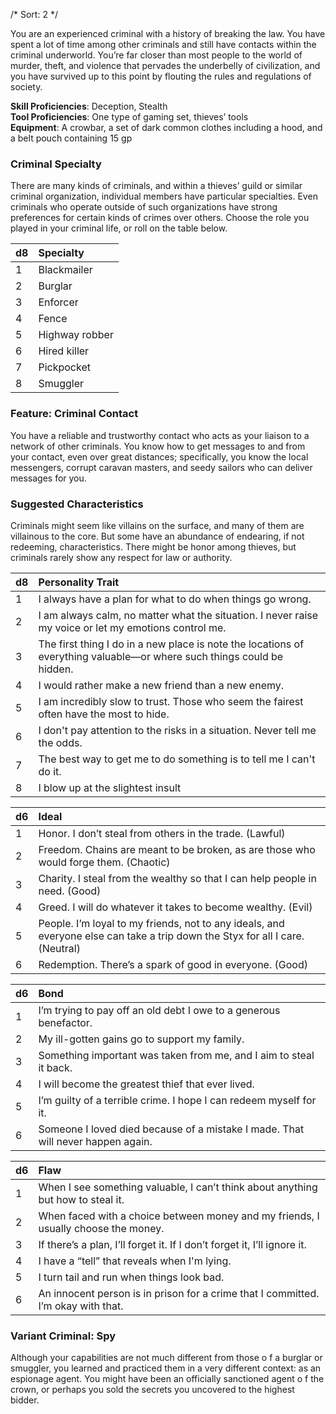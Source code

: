 /* 
Sort: 2 
*/

You are an experienced criminal with a history of breaking the law. You have spent a lot of time among other criminals and still have contacts within the criminal underworld. You’re far closer than most people to the world of murder, theft, and violence that pervades the underbelly of civilization, and you have survived up to this point by flouting the rules and regulations of society.

**Skill Proficiencies**: Deception, Stealth  
**Tool Proficiencies**: One type of gaming set, thieves’ tools  
**Equipment**: A crowbar, a set of dark common clothes including a hood, and a belt pouch containing 15 gp

### Criminal Specialty

There are many kinds of criminals, and within a thieves’ guild or similar criminal organization, individual members have particular specialties. Even criminals who operate outside of such organizations have strong preferences for certain kinds of crimes over others. Choose the role you played in your criminal life, or roll on the table below.

| **d8** | **Specialty**  |
|:-------|:---------------|
| 1      | Blackmailer    |
| 2      | Burglar        |
| 3      | Enforcer       |
| 4      | Fence          |
| 5      | Highway robber |
| 6      | Hired killer   |
| 7      | Pickpocket     |
| 8      | Smuggler       |

### Feature: Criminal Contact

You have a reliable and trustworthy contact who acts as your liaison to a network of other criminals. You know how to get messages to and from your contact, even over great distances; specifically, you know the local messengers, corrupt caravan masters, and seedy sailors who can deliver messages for you.

### Suggested Characteristics

Criminals might seem like villains on the surface, and many of them are villainous to the core. But some have an abundance of endearing, if not redeeming, characteristics. There might be honor among thieves, but criminals rarely show any respect for law or authority.

| **d8** | **Personality Trait**                                                                                                  |
|:-------|:-----------------------------------------------------------------------------------------------------------------------|
| 1      | I always have a plan for what to do when things go wrong.                                                              |
| 2      | I am always calm, no matter what the situation. I never raise my voice or let my emotions control me.                  |
| 3      | The first thing I do in a new place is note the locations of everything valuable—or where such things could be hidden. |
| 4      | I would rather make a new friend than a new enemy.                                                                     |
| 5      | I am incredibly slow to trust. Those who seem the fairest often have the most to hide.                                 |
| 6      | I don't pay attention to the risks in a situation. Never tell me the odds.                                             |
| 7      | The best way to get me to do something is to tell me I can't do it.                                                    |
| 8      | I blow up at the slightest insult                                                                                      |

| **d6** | **Ideal**                                                                                                                     |
|:-------|:------------------------------------------------------------------------------------------------------------------------------|
| 1      | Honor. I don’t steal from others in the trade. (Lawful)                                                                       |
| 2      | Freedom. Chains are meant to be broken, as are those who would forge them. (Chaotic)                                          |
| 3      | Charity. I steal from the wealthy so that I can help people in need. (Good)                                                   |
| 4      | Greed. I will do whatever it takes to become wealthy. (Evil)                                                                  |
| 5      | People. I’m loyal to my friends, not to any ideals, and everyone else can take a trip down the Styx for all I care. (Neutral) |
| 6      | Redemption. There’s a spark of good in everyone. (Good)                                                                       |

| **d6** | **Bond**                                                                        |
|:-------|:--------------------------------------------------------------------------------|
| 1      | I’m trying to pay off an old debt I owe to a generous benefactor.               |
| 2      | My ill-gotten gains go to support my family.                                    |
| 3      | Something important was taken from me, and I aim to steal it back.              |
| 4      | I will become the greatest thief that ever lived.                               |
| 5      | I’m guilty of a terrible crime. I hope I can redeem myself for it.              |
| 6      | Someone I loved died because of a mistake I made. That will never happen again. |

| **d6** | **Flaw**                                                                           |
|:-------|:-----------------------------------------------------------------------------------|
| 1      | When I see something valuable, I can’t think about anything but how to steal it.   |
| 2      | When faced with a choice between money and my friends, I usually choose the money. |
| 3      | If there’s a plan, I’ll forget it. If I don’t forget it, I’ll ignore it.           |
| 4      | I have a “tell” that reveals when I'm lying.                                       |
| 5      | I turn tail and run when things look bad.                                          |
| 6      | An innocent person is in prison for a crime that I committed. I’m okay with that.  |

### Variant Criminal: Spy

Although your capabilities are not much different from those o f a burglar or smuggler, you learned and practiced them in a very different context: as an espionage agent. You might have been an officially sanctioned agent o f the crown, or perhaps you sold the secrets you uncovered to the highest bidder.
